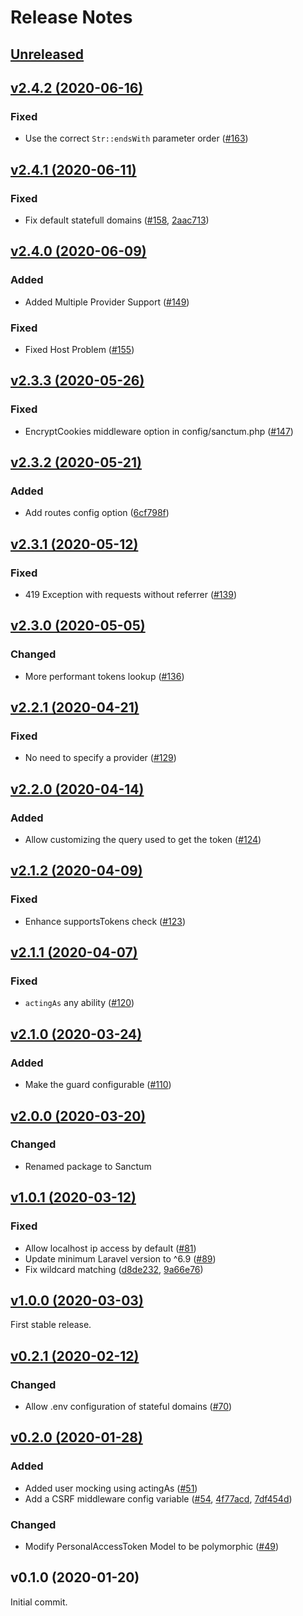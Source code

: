 # Release Notes

## [Unreleased](https://github.com/laravel/airlock/compare/v2.4.2...develop)


## [v2.4.2 (2020-06-16)](https://github.com/laravel/sanctum/compare/v2.4.1...v2.4.2)

### Fixed
- Use the correct `Str::endsWith` parameter order ([#163](https://github.com/laravel/sanctum/pull/163))


## [v2.4.1 (2020-06-11)](https://github.com/laravel/sanctum/compare/v2.4.0...v2.4.1)

### Fixed
- Fix default statefull domains ([#158](https://github.com/laravel/sanctum/pull/158), [2aac713](https://github.com/laravel/sanctum/commit/2aac713ced04e6e7f046748833dea5ab4c98b621))


## [v2.4.0 (2020-06-09)](https://github.com/laravel/sanctum/compare/v2.3.3...v2.4.0)

### Added
- Added Multiple Provider Support ([#149](https://github.com/laravel/sanctum/pull/149))

### Fixed
- Fixed Host Problem ([#155](https://github.com/laravel/sanctum/pull/155))


## [v2.3.3 (2020-05-26)](https://github.com/laravel/sanctum/compare/v2.3.2...v2.3.3)

### Fixed
- EncryptCookies middleware option in config/sanctum.php ([#147](https://github.com/laravel/sanctum/pull/147))


## [v2.3.2 (2020-05-21)](https://github.com/laravel/sanctum/compare/v2.3.1...v2.3.2)

### Added
- Add routes config option ([6cf798f](https://github.com/laravel/sanctum/commit/6cf798ff69d43fb2a714986cf028b5b5fa5612f2))


## [v2.3.1 (2020-05-12)](https://github.com/laravel/sanctum/compare/v2.3.0...v2.3.1)

### Fixed
- 419 Exception with requests without referrer ([#139](https://github.com/laravel/sanctum/pull/139))


## [v2.3.0 (2020-05-05)](https://github.com/laravel/sanctum/compare/v2.2.0...v2.3.0)

### Changed
- More performant tokens lookup ([#136](https://github.com/laravel/sanctum/pull/136))


## [v2.2.1 (2020-04-21)](https://github.com/laravel/sanctum/compare/v2.2.0...v2.2.1)

### Fixed
- No need to specify a provider ([#129](https://github.com/laravel/sanctum/pull/129))


## [v2.2.0 (2020-04-14)](https://github.com/laravel/sanctum/compare/v2.1.2...v2.2.0)

### Added
- Allow customizing the query used to get the token ([#124](https://github.com/laravel/sanctum/pull/124))


## [v2.1.2 (2020-04-09)](https://github.com/laravel/sanctum/compare/v2.1.1...v2.1.2)

### Fixed
- Enhance supportsTokens check ([#123](https://github.com/laravel/sanctum/pull/123))


## [v2.1.1 (2020-04-07)](https://github.com/laravel/sanctum/compare/v2.1.0...v2.1.1)

### Fixed
- `actingAs` any ability ([#120](https://github.com/laravel/sanctum/pull/120))


## [v2.1.0 (2020-03-24)](https://github.com/laravel/sanctum/compare/v2.0.0...v2.1.0)

### Added
- Make the guard configurable ([#110](https://github.com/laravel/sanctum/pull/110))


## [v2.0.0 (2020-03-20)](https://github.com/laravel/sanctum/compare/v1.0.1...v2.0.0)

### Changed
- Renamed package to Sanctum


## [v1.0.1 (2020-03-12)](https://github.com/laravel/sanctum/compare/v1.0.0...v1.0.1)

### Fixed
- Allow localhost ip access by default ([#81](https://github.com/laravel/sanctum/pull/81))
- Update minimum Laravel version to ^6.9 ([#89](https://github.com/laravel/sanctum/pull/89))
- Fix wildcard matching ([d8de232](https://github.com/laravel/sanctum/commit/d8de2323b49e9e408c7e5e302bcad392ed0989cb), [9a66e76](https://github.com/laravel/sanctum/commit/9a66e767e203bbee83cd5fcda7ce265835468f84))


## [v1.0.0 (2020-03-03)](https://github.com/laravel/sanctum/compare/v0.2.1...v1.0.0)

First stable release.


## [v0.2.1 (2020-02-12)](https://github.com/laravel/sanctum/compare/v0.2.0...v0.2.1)

### Changed
- Allow .env configuration of stateful domains ([#70](https://github.com/laravel/sanctum/pull/70))


## [v0.2.0 (2020-01-28)](https://github.com/laravel/sanctum/compare/v0.1.0...v0.2.0)

### Added
- Added user mocking using actingAs ([#51](https://github.com/laravel/sanctum/pull/51))
- Add a CSRF middleware config variable ([#54](https://github.com/laravel/sanctum/pull/54), [4f77acd](https://github.com/laravel/sanctum/commit/4f77acd5e60d241b0bb8196b1986e6f59946af1d), [7df454d](https://github.com/laravel/sanctum/commit/7df454d03868d4329915a4d105b067df0d0a924d))

### Changed
- Modify PersonalAccessToken Model to be polymorphic ([#49](https://github.com/laravel/sanctum/pull/49))


## v0.1.0 (2020-01-20)

Initial commit.
